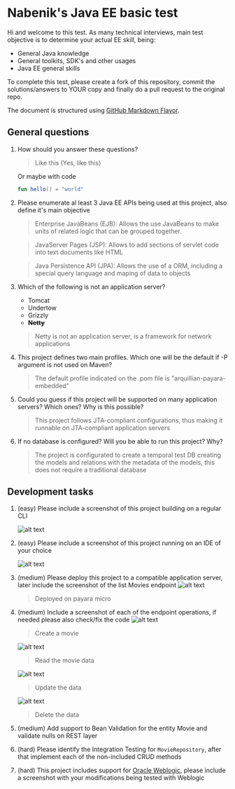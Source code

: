 # Nabenik's Java EE basic test

Hi and welcome to this test. As many technical interviews, main test objective is to determine your actual EE skill, being:

- General Java knowledge
- General toolkits, SDK's and other usages
- Java EE general skills

To complete this test, please create a fork of this repository, commit the solutions/answers to YOUR copy and finally do a pull request to the original repo.

The document is structured using [GitHub Markdown Flavor](https://github.com/adam-p/markdown-here/wiki/Markdown-Cheatsheet#code).

## General questions

1. How should you answer these questions?

   > Like this (Yes, like this)

   Or maybe with code

   ```kotlin
   fun hello() = "world"
   ```

2. Please enumerate al least 3 Java EE APIs being used at this project, also define it's main objective
   >Enterprise JavaBeans (EJB): Allows the use JavaBeans to make units of related logic that can be grouped together. 

   >JavaServer Pages (JSP): Allows to add sections of servlet code into text documents like HTML

   >Java Persistence API (JPA): Allows the use of a ORM, including a special query language and maping of data to objects  

3. Which of the following is not an application server?

   * Tomcat
   * Undertow
   * Grizzly
   * **~~Netty~~**

   >Netty is not an application server, is a framework for network applications

4. This project defines two main profiles. Which one will be the default if -P argument is not used on Maven?

   >The default profile indicated on the .pom file is "arquillian-payara-embedded"

5. Could you guess if this project will be supported on many application servers? Which ones? Why is this possible?

   >This project follows JTA-compliant configurations, thus making it runnable on JTA-compliant application servers

6. If no database is configured? Will you be able to run this project? Why?
   >The project is configurated to create a temporal test DB creating the models and relations with the metadata of the models, this does not require a traditional database 

## Development tasks

1. (easy) Please include a screenshot of this project building on a regular CLI

   ![alt text](src/main/webapp/Assets/build.PNG "Build made on windows CMD")

2. (easy) Please include a screenshot of this project running on an IDE of your choice

   ![alt text](src/main/webapp/Assets/ide.PNG "IDE used: Intellij")

3. (medium) Please deploy this project to a compatible application server, later include the screenshot of the list Movies endpoint
   ![alt text](src/main/webapp/Assets/movies.PNG "Empty Response on Movie list")
   >Deployed on payara micro

4. (medium) Include a screenshot of each of the endpoint operations, if needed please also check/fix the code
   ![alt text](src/main/webapp/Assets/create.PNG "Create")
   >Create a movie

   ![alt text](src/main/webapp/Assets/read.PNG "Read")
   >Read the movie data

   ![alt text](src/main/webapp/Assets/update.PNG "update")
   >Update the data

   ![alt text](src/main/webapp/Assets/delete.PNG "Delete")
   >Delete the data

5. (medium) Add support to Bean Validation for the entity Movie and validate nulls on REST layer

6. (hard) Please identify the Integration Testing for `MovieRepository`, after that implement each of the non-included CRUD methods

7. (hard) This project includes support for [Oracle Weblogic](https://www.oracle.com/technetwork/middleware/weblogic/downloads/wls-main-097127.html), please include a screenshot with your modifications being tested with Weblogic 